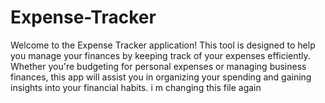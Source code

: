 # Expense-Tracker
Welcome to the Expense Tracker application! This tool is designed to help you manage your finances by keeping track of your expenses efficiently. Whether you're budgeting for personal expenses or managing business finances, this app will assist you in organizing your spending and gaining insights into your financial habits.
i m changing this file again 
